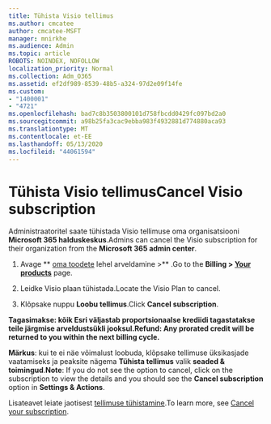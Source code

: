 ```yaml
---
title: Tühista Visio tellimus
ms.author: cmcatee
author: cmcatee-MSFT
manager: mnirkhe
ms.audience: Admin
ms.topic: article
ROBOTS: NOINDEX, NOFOLLOW
localization_priority: Normal
ms.collection: Adm_O365
ms.assetid: ef2df989-8539-48b5-a324-97d2e09f14fe
ms.custom:
- "1400001"
- "4721"
ms.openlocfilehash: bad7c8b3503800101d758fbcdd0429fc097bd2a0
ms.sourcegitcommit: a98b25fa3cac9ebba983f4932881d774880aca93
ms.translationtype: MT
ms.contentlocale: et-EE
ms.lasthandoff: 05/13/2020
ms.locfileid: "44061594"
---
```

# <a name="cancel-visio-subscription"></a><span data-ttu-id="c74c1-102">Tühista Visio tellimus</span><span class="sxs-lookup"><span data-stu-id="c74c1-102">Cancel Visio subscription</span></span>

<span data-ttu-id="c74c1-103">Administraatoritel saate tühistada Visio tellimuse oma organisatsiooni **Microsoft 365 halduskeskus**.</span><span class="sxs-lookup"><span data-stu-id="c74c1-103">Admins can cancel the Visio subscription for their organization from the **Microsoft 365 admin center**.</span></span>

1. <span data-ttu-id="c74c1-104">Avage \*\* [oma toodete](https://go.microsoft.com/fwlink/p/?linkid=842054) lehel arveldamine >\*\* .</span><span class="sxs-lookup"><span data-stu-id="c74c1-104">Go to the **Billing > [Your products](https://go.microsoft.com/fwlink/p/?linkid=842054)** page.</span></span>

2. <span data-ttu-id="c74c1-105">Leidke Visio plaan tühistada.</span><span class="sxs-lookup"><span data-stu-id="c74c1-105">Locate the Visio Plan to cancel.</span></span>

3. <span data-ttu-id="c74c1-106">Klõpsake nuppu **Loobu tellimus**.</span><span class="sxs-lookup"><span data-stu-id="c74c1-106">Click **Cancel subscription**.</span></span>

<span data-ttu-id="c74c1-107">**Tagasimakse: kõik Esri väljastab proportsionaalse krediidi tagastatakse teile järgmise arveldustsükli jooksul.**</span><span class="sxs-lookup"><span data-stu-id="c74c1-107">**Refund: Any prorated credit will be returned to you within the next billing cycle.**</span></span>

<span data-ttu-id="c74c1-108">**Märkus**: kui te ei näe võimalust loobuda, klõpsake tellimuse üksikasjade vaatamiseks ja peaksite nägema **Tühista tellimus** valik **seaded & toimingud**.</span><span class="sxs-lookup"><span data-stu-id="c74c1-108">**Note**: If you do not see the option to cancel, click on the subscription to view the details and you should see the **Cancel subscription** option in **Settings & Actions**.</span></span>

<span data-ttu-id="c74c1-109">Lisateavet leiate jaotisest [tellimuse tühistamine](https://docs.microsoft.com/microsoft-365/commerce/subscriptions/cancel-your-subscription).</span><span class="sxs-lookup"><span data-stu-id="c74c1-109">To learn more, see [Cancel your subscription](https://docs.microsoft.com/microsoft-365/commerce/subscriptions/cancel-your-subscription).</span></span>
